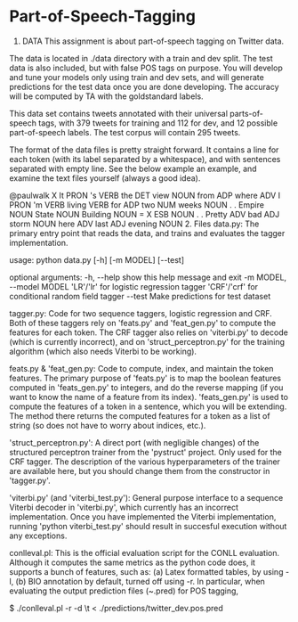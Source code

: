 # Part-of-Speech-Tagging
1. DATA
This assignment is about part-of-speech tagging on Twitter data.

The data is located in ./data directory with a train and dev split. The test data is also included, but with false POS tags on purpose. You will develop and tune your models only using train and dev sets, and will generate predictions for the test data once you are done developing. The accuracy will be computed by TA with the goldstandard labels.

This data set contains tweets annotated with their universal parts-of-speech tags, with 379 tweets for training and 112 for dev, and 12 possible part-of-speech labels. The test corpus will contain 295 tweets.

The format of the data files is pretty straight forward. It contains a line for each token (with its label separated by a whitespace), and with sentences separated with empty line. See the below example an example, and examine the text files yourself (always a good idea).

@paulwalk X It PRON 's VERB the DET view NOUN from ADP where ADV I PRON 'm VERB living VERB for ADP two NUM weeks NOUN . . Empire NOUN State NOUN Building NOUN = X ESB NOUN . . Pretty ADV bad ADJ storm NOUN here ADV last ADJ evening NOUN
2. Files
data.py: The primary entry point that reads the data, and trains and evaluates the tagger implementation.

usage: python data.py [-h] [-m MODEL] [--test]

optional arguments: -h, --help show this help message and exit -m MODEL, --model MODEL 'LR'/'lr' for logistic regression tagger 'CRF'/'crf' for conditional random field tagger --test Make predictions for test dataset

tagger.py: Code for two sequence taggers, logistic regression and CRF. Both of these taggers rely on 'feats.py' and 'feat_gen.py' to compute the features for each token. The CRF tagger also relies on 'viterbi.py' to decode (which is currently incorrect), and on 'struct_perceptron.py' for the training algorithm (which also needs Viterbi to be working).

feats.py & 'feat_gen.py: Code to compute, index, and maintain the token features. The primary purpose of 'feats.py' is to map the boolean features computed in 'feats_gen.py' to integers, and do the reverse mapping (if you want to know the name of a feature from its index). 'feats_gen.py' is used to compute the features of a token in a sentence, which you will be extending. The method there returns the computed features for a token as a list of string (so does not have to worry about indices, etc.).

'struct_perceptron.py': A direct port (with negligible changes) of the structured perceptron trainer from the 'pystruct' project. Only used for the CRF tagger. The description of the various hyperparameters of the trainer are available here, but you should change them from the constructor in 'tagger.py'.

'viterbi.py' (and 'viterbi_test.py'): General purpose interface to a sequence Viterbi decoder in 'viterbi.py', which currently has an incorrect implementation. Once you have implemented the Viterbi implementation, running 'python viterbi_test.py' should result in succesful execution without any exceptions.

conlleval.pl: This is the official evaluation script for the CONLL evaluation. Although it computes the same metrics as the python code does, it supports a bunch of features, such as: (a) Latex formatted tables, by using -l, (b) BIO annotation by default, turned off using -r. In particular, when evaluating the output prediction files (~.pred) for POS tagging,

$ ./conlleval.pl -r -d \t < ./predictions/twitter_dev.pos.pred
